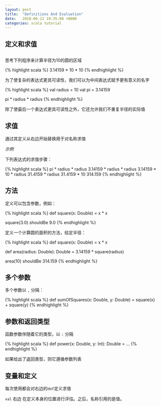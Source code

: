 ```yaml
---
layout: post
title:  "Definitions And Evaluation"
date:   2018-06-12 19:35:08 +0800
categories: scala tutorial
---
```


## 定义和求值

## 

思考下列程序来计算半径为10的圆的区域

{% highlight scala %}
3.14159 * 10 * 10
{% endhighlight %}

为了使复杂的表达式更具可读性，我们可以为中间表达式赋予更有意义的名字

{% highlight scala %}
val radius = 10
val pi = 3.14159

pi * radius * radius
{% endhighlight %}

除了使最后一个表达式更具可读性之外，它还允许我们不重复半径的实际值

## 求值

通过其定义从右边开始替换用于对名称求值

*示例*

下列表达式的求值步骤：

{% highlight scala %}
pi * radius * radius
3.14159 * radius * radius
3.14159 * 10 * radius
31.4159 * radius
31.4159 * 10
314.159
{% endhighlight %}

## 方法

定义可以包含参数，例如：

{% highlight scala %}
def square(x: Double) = x * x

square(3.0) shouldBe 9.0
{% endhighlight %}

定义一个计算圆的面积的方法，给定半径：

{% highlight scala %}
def square(x: Double) = x * x

def area(radius: Double): Double = 3.14159 * square(radius)

area(10) shouldBe 314.159
{% endhighlight %}

## 多个参数

多个参数以 `,` 分隔：

{% highlight scala %}
def sumOfSquares(x: Double, y: Double) = square(x) + square(y)
{% endhighlight %}

## 参数和返回类型

函数参数伴随着它的类型，以 `:` 分隔

{% highlight scala %}
def power(x: Double, y: Int): Double = ...
{% endhighlight %}

如果给出了返回类型，则它遵循参数列表

## 变量和定义

每次使用都会对右边的`def`定义求值

`val` 右边 在定义本身的位置进行评估。之后，名称引用的是值。



